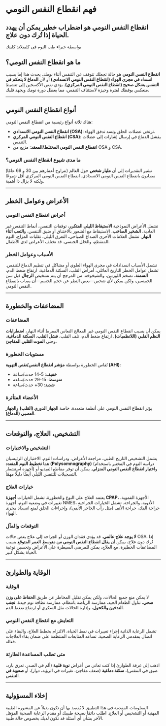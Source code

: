 # فهم انقطاع النفس النومي

## انقطاع النفس النومي هو اضطراب خطير يمكن أن يهدد الحياة إذا تُرك دون علاج.

بواسطة خبراء طب النوم في كليفلاند كلينك

## ما هو انقطاع النفس النومي؟

**انقطاع النفس النومي** هو حالة تجعلك تتوقف عن التنفس أثناء نومك. يحدث هذا إما بسبب **انسداد في مجرى الهواء (انقطاع النفس النومي الانسدادي)** أو لأن **الدماغ لا يتحكم في التنفس بشكل صحيح (انقطاع النفس النومي المركزي)**. يؤدي نقص الأكسجين إلى تنشيط منعكس يوقظك لفترة وجيزة لاستئناف التنفس، مما يعطل دورة نومك ويجهد قلبك.

---

## أنواع انقطاع النفس النومي

هناك ثلاثة أنواع رئيسية من انقطاع النفس النومي:

- **انقطاع النفس النومي الانسدادي (OSA)**: ترتخي عضلات الحلق وتسد تدفق الهواء.
- **انقطاع النفس النومي المركزي (CSA)**: يفشل الدماغ في إرسال إشارات إلى عضلات التنفس.
- **انقطاع النفس النومي المختلط/المعقد**: مزيج من OSA و CSA.

### ما مدى شيوع انقطاع النفس النومي؟

تشير التقديرات إلى أن **مليار شخص** حول العالم (تتراوح أعمارهم بين 30 و 69 عامًا) مصابون بانقطاع النفس النومي الانسدادي. انقطاع النفس النومي المركزي أقل شيوعًا ولكنه لا يزال ذا أهمية.

---

## الأعراض وعوامل الخطر

### أعراض انقطاع النفس النومي

تشمل الأعراض النموذجية **الاستيقاظ الليلي المتكرر**، توقفات التنفس، أنماط التنفس غير العادية، **الشخير الصاخب**، الاستيقاظ مع الشعور بالاختناق أو ضيق التنفس، و**التعب أثناء النهار**. تشمل العلامات الأخرى الصداع الصباحي، التعرق الليلي، تقلبات المزاج، النوم المتقطع، والخلل الجنسي. قد تختلف الأعراض لدى الأطفال.

### الأسباب وعوامل الخطر

تشمل الأسباب انسدادات في مجرى الهواء العلوي أو مشاكل في تنظيم الدماغ للتنفس. تشمل عوامل الخطر التاريخ العائلي، أمراض القلب، السكتة الدماغية، ارتفاع ضغط الدم، **السمنة**، تضخم اللوزتين، والشيخوخة. من المرجح أن يتم تشخيص **الرجال** قبل سن الخمسين، ولكن يمكن لأي شخص—بغض النظر عن حجم الجسم—أن يصاب بانقطاع النفس النومي.

---

## المضاعفات والخطورة

### المضاعفات

يمكن أن يسبب انقطاع النفس النومي غير المعالج النعاس المفرط أثناء النهار، **اضطرابات النظم القلبي (اللانظميات)**، ارتفاع ضغط الدم، تلف القلب، **فشل القلب**، **السكتة الدماغية**، وحتى **الموت القلبي المفاجئ**.

### مستويات الخطورة

تُقاس الخطورة بواسطة **مؤشر انقطاع النفس/نقص التهوية (AHI)**:

- **خفيف**: 5-14 حدث/ساعة
- **متوسط**: 15-29 حدث/ساعة
- **شديد**: 30+ حدث/ساعة

### الأعضاء المتأثرة

يؤثر انقطاع النفس النومي على أنظمة متعددة، خاصة **الجهاز الدوري (القلب)** و**الجهاز العصبي (الدماغ)**.

---

## التشخيص، العلاج، والتوقعات

### التشخيص والاختبارات

يشمل التشخيص التاريخ الطبي، مراجعة الأعراض، ودراسات النوم. الاختباران الرئيسيان هما **تخطيط النوم المتعدد (Polysomnography)** (دراسة النوم في المختبر باستخدام أجهزة استشعار) و**اختبار انقطاع النفس النومي المنزلي**. يمكن أن توفر مقاطع الفيديو أو التسجيلات للتنفس الليلي أيضًا دليلًا مهمًا.

### خيارات العلاج

يعتمد العلاج على النوع والخطورة. تشمل الخيارات **أجهزة CPAP**، الأجهزة الفموية، تغييرات في وضعية النوم، أجهزة NMES، الأدوية، والجراحة. تشمل الخيارات الجراحية جراحة الفك، جراحة الأنف (مثل رأب الحاجز الأنفي)، وإجراءات الحلق لمنع انسداد مجرى الهواء.

### التوقعات والمآل

**لا يوجد علاج عالمي**. قد يؤدي فقدان الوزن أو الجراحة إلى علاج بعض حالات OSA. إذا تُرك دون علاج، يمكن أن **يقلل انقطاع النفس النومي من متوسط العمر المتوقع** بسبب المضاعفات الخطيرة. مع العلاج، يمكن للمرضى السيطرة على الأعراض وتحسين نوعية الحياة بشكل كبير.

---

## الوقاية والطوارئ

### الوقاية

لا يمكن منع جميع الحالات، ولكن يمكن تقليل المخاطر عن طريق **الحفاظ على وزن صحي**، تناول الطعام الجيد، ممارسة الرياضة بانتظام، ممارسة نظافة نوم جيدة، **تجنب التدخين والكحول**، وإدارة الحالات مثل السكري أو ارتفاع ضغط الدم.

### التعايش مع انقطاع النفس النومي

تشمل الرعاية الذاتية إجراء تغييرات في نمط الحياة، الالتزام بخطط العلاج، والبقاء على اتصال بمقدمي الرعاية الصحية. تساعد المتابعات المنتظمة على ضمان بقاء العلاجات فعالة.

### متى تطلب المساعدة الطارئة

اذهب إلى غرفة الطوارئ إذا كنت تعاني من أعراض **نوبة قلبية** (ألم في الصدر، تعرق بارد، ضيق في التنفس)، **سكتة دماغية** (ضعف مفاجئ، تغيرات في الرؤية، دوار)، أو **صعوبة في التنفس**.

---

## إخلاء المسؤولية

المعلومات المقدمة في هذا التطبيق لا يُقصد بها أن تكون بديلاً عن المشورة الطبية المهنية أو التشخيص أو العلاج. اطلب دائمًا نصيحة طبيبك أو مقدم الرعاية الصحية المؤهل الآخر بشأن أي أسئلة قد تكون لديك بخصوص حالة طبية.